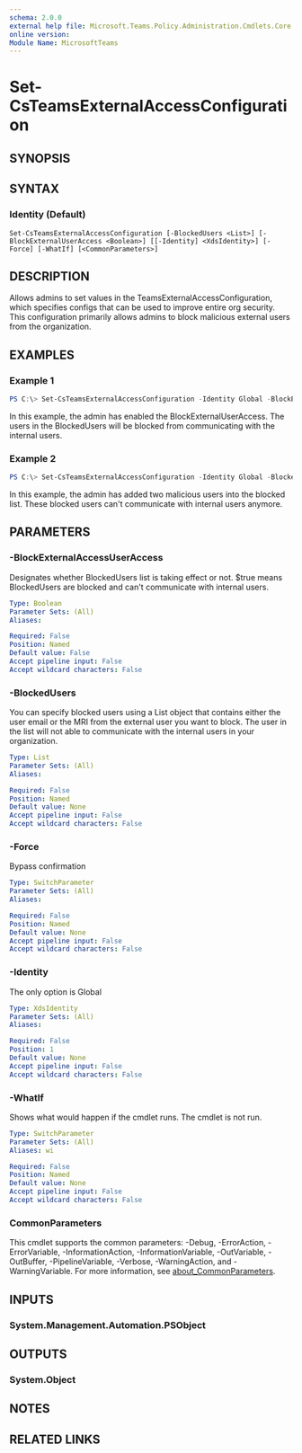 ```yaml
---
schema: 2.0.0
external help file: Microsoft.Teams.Policy.Administration.Cmdlets.Core.dll-Help.xml
online version:
Module Name: MicrosoftTeams
---
```

# Set-CsTeamsExternalAccessConfiguration

## SYNOPSIS

## SYNTAX

### Identity (Default)
```
Set-CsTeamsExternalAccessConfiguration [-BlockedUsers <List>] [-BlockExternalUserAccess <Boolean>] [[-Identity] <XdsIdentity>] [-Force] [-WhatIf] [<CommonParameters>]
```

## DESCRIPTION
Allows admins to set values in the TeamsExternalAccessConfiguration, which specifies configs that can be used to improve entire org security. This configuration primarily allows admins to block malicious external users from the organization.

## EXAMPLES

### Example 1
```powershell
PS C:\> Set-CsTeamsExternalAccessConfiguration -Identity Global -BlockExternalAccessUserAccess $true
```

In this example, the admin has enabled the BlockExternalUserAccess. The users in the BlockedUsers will be blocked from communicating with the internal users.

### Example 2
```powershell
PS C:\> Set-CsTeamsExternalAccessConfiguration -Identity Global -BlockedUsers @("user1@malicious.com", "user2@malicious.com")
```

In this example, the admin has added two malicious users into the blocked list. These blocked users can't communicate with internal users anymore.

## PARAMETERS

### -BlockExternalAccessUserAccess
Designates whether BlockedUsers list is taking effect or not. $true means BlockedUsers are blocked and can't communicate with internal users.

```yaml
Type: Boolean
Parameter Sets: (All)
Aliases:

Required: False
Position: Named
Default value: False
Accept pipeline input: False
Accept wildcard characters: False
```

### -BlockedUsers
You can specify blocked users using a List object that contains either the user email or the MRI from the external user you want to block. The user in the list will not able to communicate with the internal users in your organization.

```yaml
Type: List
Parameter Sets: (All)
Aliases:

Required: False
Position: Named
Default value: None
Accept pipeline input: False
Accept wildcard characters: False
```

### -Force
Bypass confirmation

```yaml
Type: SwitchParameter
Parameter Sets: (All)
Aliases:

Required: False
Position: Named
Default value: None
Accept pipeline input: False
Accept wildcard characters: False
```

### -Identity
The only option is Global

```yaml
Type: XdsIdentity
Parameter Sets: (All)
Aliases:

Required: False
Position: 1
Default value: None
Accept pipeline input: False
Accept wildcard characters: False
```

### -WhatIf
Shows what would happen if the cmdlet runs.
The cmdlet is not run.

```yaml
Type: SwitchParameter
Parameter Sets: (All)
Aliases: wi

Required: False
Position: Named
Default value: None
Accept pipeline input: False
Accept wildcard characters: False
```

### CommonParameters
This cmdlet supports the common parameters: -Debug, -ErrorAction, -ErrorVariable, -InformationAction, -InformationVariable, -OutVariable, -OutBuffer, -PipelineVariable, -Verbose, -WarningAction, and -WarningVariable. For more information, see [about_CommonParameters](https://go.microsoft.com/fwlink/?LinkID=113216).

## INPUTS

### System.Management.Automation.PSObject
## OUTPUTS

### System.Object

## NOTES

## RELATED LINKS
